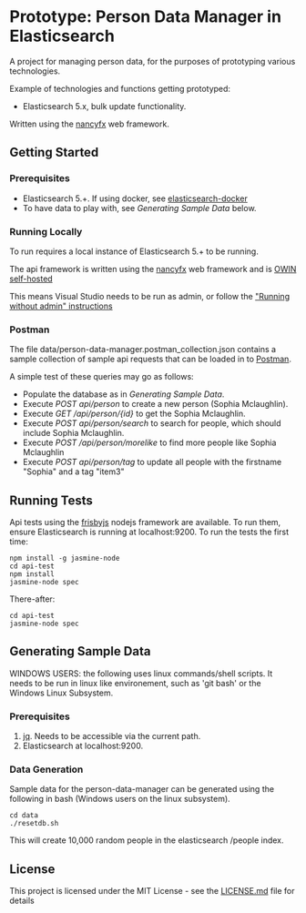 # Prototype: Person Data Manager in Elasticsearch

A project for managing person data, for the purposes of prototyping various technologies.

Example of technologies and functions getting prototyped:
* Elasticsearch 5.x, bulk update functionality.

Written using the [nancyfx](http://nancyfx.org/) web framework. 

## Getting Started

### Prerequisites

* Elasticsearch 5.+. If using docker, see [elasticsearch-docker](https://github.com/hombredequeso/elasticsearch-docker)
* To have data to play with, see *Generating Sample Data* below.

### Running Locally

To run requires a local instance of Elasticsearch 5.+ to be running.

The api framework is written using the [nancyfx](http://nancyfx.org/) web framework and is [OWIN self-hosted](https://github.com/NancyFx/Nancy/wiki/Hosting-nancy-with-owin#katana---httplistener-selfhost)

This means Visual Studio needs to be run as admin, or follow the ["Running without admin" instructions](https://github.com/NancyFx/Nancy/wiki/Hosting-nancy-with-owin#katana---httplistener-selfhost)

### Postman

The file data/person-data-manager.postman_collection.json contains a sample collection of sample api requests that can be loaded in to [Postman](https://www.getpostman.com/).

A simple test of these queries may go as follows:
* Populate the database as in *Generating Sample Data*.
* Execute *POST api/person* to create a new person (Sophia Mclaughlin).
* Execute *GET /api/person/{id}* to get the Sophia Mclaughlin.
* Execute *POST api/person/search* to search for people, which should include Sophia Mclaughlin.
* Execute *POST /api/person/morelike* to find more people like Sophia Mclaughlin
* Execute *POST api/person/tag* to update all people with the firstname "Sophia" and a tag "item3"

## Running Tests

Api tests using the [frisbyjs](http://frisbyjs.com/) nodejs framework are available. To run them, ensure Elasticsearch is running at localhost:9200.
To run the tests the first time:

```
npm install -g jasmine-node
cd api-test
npm install
jasmine-node spec
```

There-after:
```
cd api-test
jasmine-node spec

```

## Generating Sample Data

WINDOWS USERS: the following uses linux commands/shell scripts. It needs to be run in linux like environement, such as 'git bash' or the Windows Linux Subsystem.

### Prerequisites

1. [jq](https://stedolan.github.io/jq/). Needs to be accessible via the current path.
2. Elasticsearch at localhost:9200.

### Data Generation
Sample data for the person-data-manager can be generated using the following in bash (Windows users on the linux subsystem).

```
cd data
./resetdb.sh
```

This will create 10,000 random people in the elasticsearch /people index.

## License

This project is licensed under the MIT License - see the [LICENSE.md](LICENSE.md) file for details


